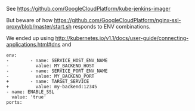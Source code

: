 
See https://github.com/GoogleCloudPlatform/kube-jenkins-imager

But beware of how https://github.com/GoogleCloudPlatform/nginx-ssl-proxy/blob/master/start.sh responds to ENV combinations.

We ended up using http://kubernetes.io/v1.1/docs/user-guide/connecting-applications.html#dns and
```
env:
-        - name: SERVICE_HOST_ENV_NAME
-          value: MY_BACKEND_HOST
-        - name: SERVICE_PORT_ENV_NAME
-          value: MY_BACKEND_PORT
+        - name: TARGET_SERVICE
+          value: my-backend:12345
- name: ENABLE_SSL
  value: 'true'
ports:
```
